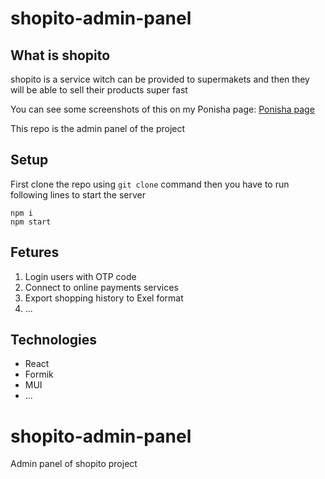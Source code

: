 # shopito-admin-panel

## What is shopito

shopito is a service witch can be provided to supermakets and then they will be able to sell their products super fast

You can see some screenshots of this on my Ponisha page:
[Ponisha page](https://ponisha.ir/profile/aminsaedi/portfolio/222230 "Ponisha")

This repo is the admin panel of the project

## Setup

First clone the repo using `git clone` command
then you have to run following lines to start the server

```
npm i
npm start
```

## Fetures

1. Login users with OTP code
2. Connect to online payments services
3. Export shopping history to Exel format
4. ...

## Technologies

- React
- Formik
- MUI
- ...

# shopito-admin-panel

Admin panel of shopito project
